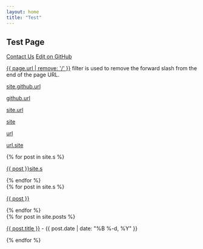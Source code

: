 ```yaml
---
layout: home
title: "Test"
---
```


## Test Page

<a href="https://www.zhutaosheng.com/contact">Contact Us</a>
<a href="https://github.com/zhutaosheng/zhutaosheng.github.io/edit/main/contact.md">Edit on GitHub</a>

<p><a href="{{ page.url }}">{{ page.url | remove: '/' }}</a> filter is used to remove the forward slash from the end of the page URL.</p>


<p><a href="{{ site.github.url }}">site.github.url</a></p>
<p><a href="{{ github.url }}">github.url</a></p>
<p><a href="{{ site.url }}">site.url</a></p>
<p><a href="{{ site }}">site</a></p>
<p><a href="{{ url }}">url</a></p>
<p><a href="{{ url.site }}">url.site</a></p>



<div class="row g-5 mb-5">
  <div class="col-md-12">
    {% for post in site.s %}
      <p><a href="{{ post.url }}">{{ post }}site.s</a></p>
    {% endfor %}
  </div>
</div>

<div class="row g-5 mb-5">
  <div class="col-md-12">
    {% for post in site.s %}
      <p><a href="{{ post.url }}">{{ post }}</a></p>
    {% endfor %}
  </div>
</div>


<div class="row g-5 mb-5">
  <div class="col-md-12">
    {% for post in site.posts %}
      <p><a href="{{ site.github.url }}/{{ post.url }}">{{ post.title }}</a> - {{ post.date | date: "%B %-d, %Y" }}</p>
    {% endfor %}
  </div>
</div>
